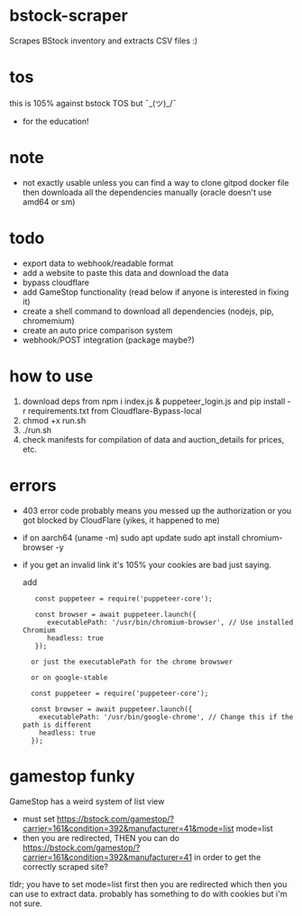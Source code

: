 # bstock-scraper
Scrapes BStock inventory and extracts CSV files :)

# tos
this is 105% against bstock TOS but ¯\_(ツ)_/¯
- for the education!

# note
- not exactly usable unless you can find a way to clone gitpod docker file then downloada all the dependencies manually (oracle doesn't use amd64 or sm)

# todo
- export data to webhook/readable format
- add a website to paste this data and download the data
- bypass cloudflare
- add GameStop functionality (read below if anyone is interested in fixing it)
- create a shell command to download all dependencies (nodejs, pip, chromemium)
- create an auto price comparison system
- webhook/POST integration (package maybe?)

# how to use
1. download deps from npm i index.js & puppeteer_login.js and pip install -r requirements.txt from Cloudflare-Bypass-local
2.  chmod +x run.sh
3. ./run.sh
4. check manifests for compilation of data and auction_details for prices, etc.

# errors
- 403 error code probably means you messed up the authorization or you got blocked by CloudFlare (yikes, it happened to me)
- if on aarch64 (uname -m)
  sudo apt update
  sudo apt install chromium-browser -y
- if you get an invalid link it's 105% your cookies are bad just saying.

  add 
  ```
     const puppeteer = require('puppeteer-core');

     const browser = await puppeteer.launch({
        executablePath: '/usr/bin/chromium-browser', // Use installed Chromium
        headless: true
     });

    or just the executablePath for the chrome browswer

    or on google-stable

    const puppeteer = require('puppeteer-core');

    const browser = await puppeteer.launch({
      executablePath: '/usr/bin/google-chrome', // Change this if the path is different
      headless: true
    });

  ```



# gamestop funky
GameStop has a weird system of list view
- must set https://bstock.com/gamestop/?carrier=161&condition=392&manufacturer=41&mode=list
mode=list
- then you are redirected, THEN you can do https://bstock.com/gamestop/?carrier=161&condition=392&manufacturer=41 in order to get the correctly scraped site?

tldr; you have to set mode=list first then you are redirected which then you can use to extract data. probably has something to do with cookies but i'm not sure.


